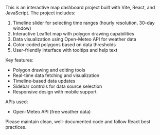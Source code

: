 <!-- Use this file to provide workspace-specific custom instructions to Copilot. For more details, visit https://code.visualstudio.com/docs/copilot/copilot-customization#_use-a-githubcopilotinstructionsmd-file -->

This is an interactive map dashboard project built with Vite, React, and JavaScript. The project includes:

1. Timeline slider for selecting time ranges (hourly resolution, 30-day window)
2. Interactive Leaflet map with polygon drawing capabilities
3. Data visualization using Open-Meteo API for weather data
4. Color-coded polygons based on data thresholds
5. User-friendly interface with tooltips and help text

Key features:
- Polygon drawing and editing tools
- Real-time data fetching and visualization
- Timeline-based data updates
- Sidebar controls for data source selection
- Responsive design with mobile support

APIs used:
- Open-Meteo API (free weather data)

Please maintain clean, well-documented code and follow React best practices.
